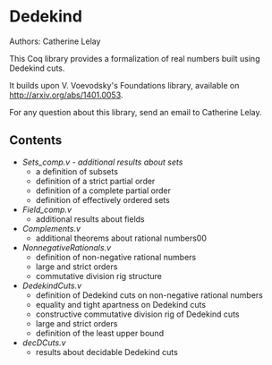 Dedekind
===============

Authors: Catherine Lelay

This Coq library provides a formalization of real numbers built using
Dedekind cuts.

It builds upon V. Voevodsky's Foundations library, available on
http://arxiv.org/abs/1401.0053.

For any question about this library, send an email to Catherine Lelay.

## Contents

* *Sets_comp.v - additional results about sets*
  * a definition of subsets
  * definition of a strict partial order
  * definition of a complete partial order
  * definition of effectively ordered sets
* *Field_comp.v*
  * additional results about fields
* *Complements.v*
  * additional theorems about rational numbers00
* *NonnegativeRationals.v*
  * definition of non-negative rational numbers
  * large and strict orders
  * commutative division rig structure
* *DedekindCuts.v*
  * definition of Dedekind cuts on non-negative rational numbers
  * equality and tight apartness on Dedekind cuts
  * constructive commutative division rig of Dedekind cuts
  * large and strict orders
  * definition of the least upper bound
* *decDCuts.v*
  * results about decidable Dedekind cuts 
  
